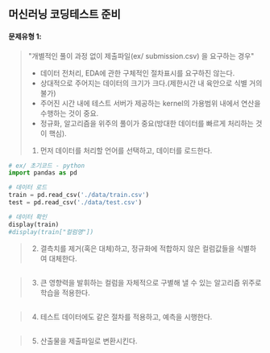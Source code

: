 ## 머신러닝 코딩테스트 준비

#### 문제유형 1: 

> "개별적인 풀이 과정 없이 제출파일(ex/ submission.csv) 을 요구하는 경우"
>
> - 데이터 전처리, EDA에 관한 구체적인 절차표시를 요구하진 않는다. 
> - 상대적으로 주어지는 데이터의 크기가 크다.(제한시간 내 육안으로 식별 거의 불가)
> - 주어진 시간 내에 테스트 서버가 제공하는 kernel의 가용범위 내에서 연산을 수행하는 것이 중요. 
> - 정규화, 알고리즘을 위주의 풀이가 중요(방대한 데이터를 빠르게 처리하는 것이 핵심). 
>
> 1. 먼저 데이터를 처리할 언어를 선택하고, 데이터를 로드한다. 

```python
# ex/ 초기코드 - python
import pandas as pd

# 데이터 로드
train = pd.read_csv('./data/train.csv')
test = pd.read_csv('./data/test.csv')

# 데이터 확인 
display(train)
#display(train["컬럼명"])
```

> 2. 결측치를 제거(혹은 대체)하고, 정규화에 적합하지 않은 컬럼값들을 식별하여 대체한다. 

```python

```

> 3. 큰 영향력을 발휘하는 컬럼을 자체적으로 구별해 낼 수 있는 알고리즘 위주로 학습을 적용한다. 

```python

```

> 4. 테스트 데이터에도 같은 절차를 적용하고, 예측을 시행한다. 

```python

```

> 5. 산출물을 제출파일로 변환시킨다. 